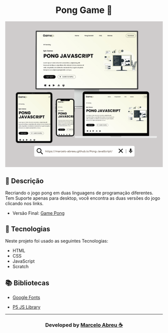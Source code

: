 <h1 align="center"> Pong Game 🏓</h1>

<img src="img-backg/ScreenshotSite.png" alt="img" style="zoom: 50%;"/>  

## 📝 Descrição
Recriando o jogo pong em duas linguagens de programação diferentes. Tem Suporte apenas para desktop, você encontra as duas versões do jogo clicando nos links.

- Versão Final: [Game Pong](https://marcelo-abreeu.github.io/Pong-JavaScript/)

## 🚀 Tecnologias

Neste projeto foi usado as seguintes Tecnologias:

- HTML
- CSS
- JavaScript
- Scratch


## 📚 Bibliotecas

- [Google Fonts](https://fonts.google.com/)

- [P5 JS Library](https://p5js.org/)

-----

<h3 align="center"> Developed by <a href="#">Marcelo Abreu ☕</a></h3>
